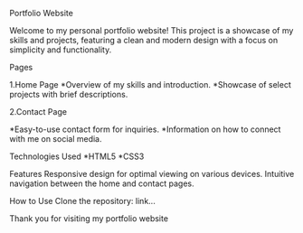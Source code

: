 Portfolio Website

Welcome to my personal portfolio website! This project is a showcase of my skills and projects, featuring a clean and modern design with a focus on simplicity and functionality.

Pages

1.Home Page
*Overview of my skills and introduction.
*Showcase of select projects with brief descriptions.



2.Contact Page

*Easy-to-use contact form for inquiries.
*Information on how to connect with me on social media.



Technologies Used
*HTML5
*CSS3


Features
Responsive design for optimal viewing on various devices.
Intuitive navigation between the home and contact pages.

How to Use
Clone the repository: link...


Thank you for visiting my portfolio website
